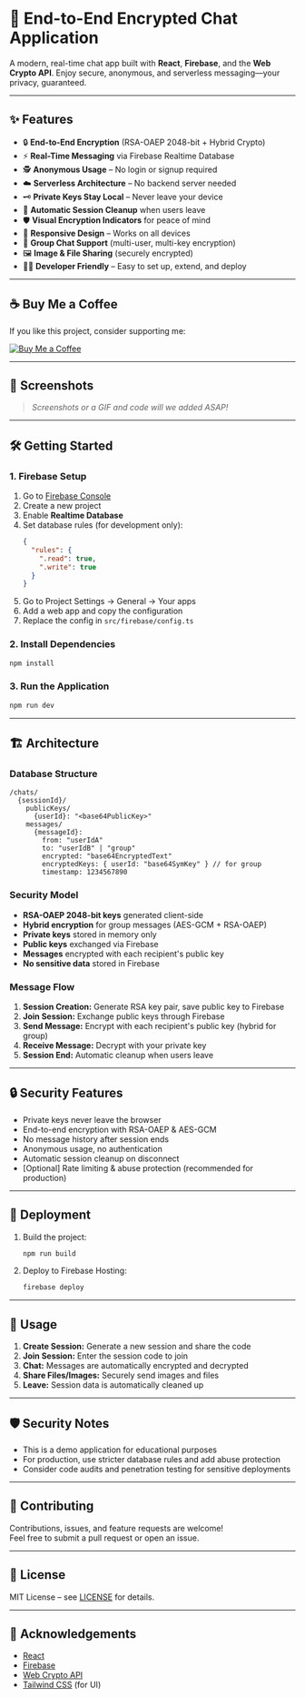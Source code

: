 # 🚀 End-to-End Encrypted Chat Application

A modern, real-time chat app built with **React**, **Firebase**, and the **Web Crypto API**. Enjoy secure, anonymous, and serverless messaging—your privacy, guaranteed.

---

## ✨ Features

- 🔒 **End-to-End Encryption** (RSA-OAEP 2048-bit + Hybrid Crypto)
- ⚡ **Real-Time Messaging** via Firebase Realtime Database
- 🕵️ **Anonymous Usage** – No login or signup required
- ☁️ **Serverless Architecture** – No backend server needed
- 🗝️ **Private Keys Stay Local** – Never leave your device
- 🧹 **Automatic Session Cleanup** when users leave
- 🛡️ **Visual Encryption Indicators** for peace of mind
- 📱 **Responsive Design** – Works on all devices
- 👥 **Group Chat Support** (multi-user, multi-key encryption)
- 🖼️ **Image & File Sharing** (securely encrypted)
- 🧑‍💻 **Developer Friendly** – Easy to set up, extend, and deploy

---

## ☕ Buy Me a Coffee

If you like this project, consider supporting me:

[![Buy Me a Coffee](https://img.shields.io/badge/Buy%20Me%20a%20Coffee-support-yellow?logo=buy-me-a-coffee&style=for-the-badge)](https://www.buymeacoffee.com/arya182)

---

## 📸 Screenshots

> _Screenshots or a GIF and code will we added ASAP!_

---

## 🛠️ Getting Started

### 1. Firebase Setup

1. Go to [Firebase Console](https://console.firebase.google.com/)
2. Create a new project
3. Enable **Realtime Database**
4. Set database rules (for development only):
   ```json
   {
     "rules": {
       ".read": true,
       ".write": true
     }
   }
   ```
5. Go to Project Settings → General → Your apps
6. Add a web app and copy the configuration
7. Replace the config in `src/firebase/config.ts`

### 2. Install Dependencies

```bash
npm install
```

### 3. Run the Application

```bash
npm run dev
```

---

## 🏗️ Architecture

### Database Structure

```
/chats/
  {sessionId}/
    publicKeys/
      {userId}: "<base64PublicKey>"
    messages/
      {messageId}:
        from: "userIdA"
        to: "userIdB" | "group"
        encrypted: "base64EncryptedText"
        encryptedKeys: { userId: "base64SymKey" } // for group
        timestamp: 1234567890
```

### Security Model

- **RSA-OAEP 2048-bit keys** generated client-side
- **Hybrid encryption** for group messages (AES-GCM + RSA-OAEP)
- **Private keys** stored in memory only
- **Public keys** exchanged via Firebase
- **Messages** encrypted with each recipient's public key
- **No sensitive data** stored in Firebase

### Message Flow

1. **Session Creation:** Generate RSA key pair, save public key to Firebase
2. **Join Session:** Exchange public keys through Firebase
3. **Send Message:** Encrypt with each recipient's public key (hybrid for group)
4. **Receive Message:** Decrypt with your private key
5. **Session End:** Automatic cleanup when users leave

---

## 🔒 Security Features

- Private keys never leave the browser
- End-to-end encryption with RSA-OAEP & AES-GCM
- No message history after session ends
- Anonymous usage, no authentication
- Automatic session cleanup on disconnect
- [Optional] Rate limiting & abuse protection (recommended for production)

---

## 🚀 Deployment

1. Build the project:
   ```bash
   npm run build
   ```
2. Deploy to Firebase Hosting:
   ```bash
   firebase deploy
   ```

---

## 📱 Usage

1. **Create Session:** Generate a new session and share the code
2. **Join Session:** Enter the session code to join
3. **Chat:** Messages are automatically encrypted and decrypted
4. **Share Files/Images:** Securely send images and files
5. **Leave:** Session data is automatically cleaned up

---

## 🛡️ Security Notes

- This is a demo application for educational purposes
- For production, use stricter database rules and add abuse protection
- Consider code audits and penetration testing for sensitive deployments

---

## 🤝 Contributing

Contributions, issues, and feature requests are welcome!  
Feel free to submit a pull request or open an issue.

---

## 📄 License

MIT License – see [LICENSE](./LICENSE) for details.

---

## 🙏 Acknowledgements

- [React](https://react.dev/)
- [Firebase](https://firebase.google.com/)
- [Web Crypto API](https://developer.mozilla.org/en-US/docs/Web/API/Web_Crypto_API)
- [Tailwind CSS](https://tailwindcss.com/) (for UI)
